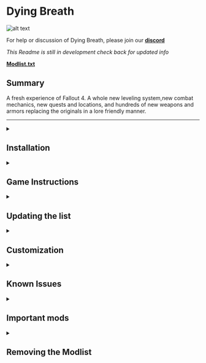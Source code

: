 # Dying Breath
![alt text](https://raw.githubusercontent.com/OddlyMistaken/Dying-Breath/8e5c0d5273549b74e6364866e73a3bbd84a969ea/Vault%20111.png)

For help or discussion of Dying Breath, please join our **[discord](https://discord.gg/T3XQky6g9c)**

_This Readme is still in development check back for updated info_

**[Modlist.txt](https://loadorderlibrary.com/lists/dying-breath)**
## Summary

A fresh experience of Fallout 4. A whole new leveling system,new combat mechanics, new quests and locations, and hundreds of new weapons and armors replacing the originals in a lore friendly manner. 

---

<details>
<summary><h2>Installation</h2></summary>

### Pre-Installation
For the Installation of Dying Breath you must use the most recent version of Fallout 4 on steam and download all DLC's (except the Hi-res Texture Pack)

**This is only a requirment for the first install not when updating.**

#### Microsoft Visual C++ Redistributable Package

 Please make sure you have the latest Visual C++ installed. 
 [Direct link](https://aka.ms/vs/16/release/vc_redist.x64.exe) 

#### Cleaning Fallout 4

Please uninstall Fallout 4 through Steam and delete the documents folder typically located at "Drive"\Documents\My Games\Fallout4. Once this is finished you may reinstall Fallout 4 and all included DLC's
**(This list uses a stock game folder and will download the correct versions of all files)**

#### Starting Fallout 4

After Reinstalling Fallout 4 make sure to run the Game atleast once for the Graphics Check, hit play, and load the game to the main menu before closing and starting Wabbaajack

### Wabbajack

#### Preparations

Download the latest version of Wabbajack [here](https://github.com/wabbajack-tools/wabbajack/releases) and place the `Wabbajack.exe` file in a folder when unzipping at a root location such as **C:\Wabbajack** (This is the recommended installation method according to the wiki)

#### Download and Installation

The Process itself can take a while to speed this up you can put all files on an SSD (This is the reccomened and intended installation method for Dying Breath anyway.)

_STILL WRITING INSTRUCTIONS FOR HOW TO INSTALL WITH WABBAJACK_
**(These are from the WIKI https://wiki.wabbajack.org/user_documentation/Installing%20a%20Modlist.html)**

    Open Wabbajack and Navigate to the Gallery
    Decide on a List to install
    Click the download button
    Wait for the first download of the .wabbajack file to finish
    When it is done click the play button where previously you had the download button
    Open and read the specific readme of the list you are about to install
    Download any third-party or external files before attempting to install the list
    Select the paths for where the list should be installed
        Installation Location: The location where the files required to play will be installed to
            Can't be set to Wabbajack's Location
            Can't be set to Game Location
            Can't be the same as another list (lists can't be merged)
            Can't be in a Windows OS managed folder (Examples include Program Files, Downloads, and the Desktop)
    Download Location: The location where the downloaded archives are stored.
        Can share the same location as the downloads folders of other lists (avoids duplicate downloads)
        Don't merge download locations if you plan to create and share your own modlists, because Wabbajack can't really differentiate which archives are the ones it needs and which just have similar files.
    Wait till Wabbajack is done
    Go back to the readme (which will open automatically) and complete any final steps mentioned there


#### Problems with Wabbajack

If you recieve lots of errors while downloading please relogin into Nexus through wabbajack and restart the application before requesting support from anywhere.

#### Could not download...

If you have issues with files not downloading, manually download the files and drop them inside of the Download folder, then re-run Wabbajack. When Wabbajack detects the correct file it will resume installation. 

#### Files with known download issues
Fallout 4 enb (V501) 

</details>

<details>
<summary><h2>Game Instructions</h2></summary>

### Saving on disk space ***(Highly OPTIONAL)***

You may delete the downloads folder in the location you set during installion to save space. 
**The only downside is when updating in the future you will have to redownload every mod.** 

### How to start up Dying Breath

Once the installation is complete open the output folder and launch **_ModOrganizer.exe_**. Check the top right corner and make sure "Dying Breath" is listed in the dropdown and click **_RUN_**
_Always run Dying Breath through Mod Organizer and never click "UNLOCK"_

### Profiles
The List now comes with **two** profiles.                                                                                                                                      
_By Default the Dying Breath Profile will be Selected_
_There is now an optional Dying Breath - Open World Profile as well._                                                                                                                                          
_This can be selected by locating the drop down currently filled with "Dying Breath" and selecting the Open World Profile_

Once you've made a new character you will set your name and choose your appropriate stats. Select **YES** on the popup to wait for workshop to finish setting up _(This is to allow time for scripts to run)_. You will then have a short intro coming out of the vault.

Next set up your MCM Settings. 

### IMPORTANT SETUP INSTRUCTIONS

Hit ESC to open the MENU and select the option **MCM Settings**. There may be a short delay while the settings a caching after that loads select the MCM settings manager and apply a preset according to the profile you selected in MO2.
When finished Save, Load, and you may begin.

_If selecting the "Dying Breath - Open World" Preset there is one additional step_
+ On the left hand side locate **"Common Wealth of Decay"** scroll to the bottom of its options to Start Up
+ Hit the Large Start button and Close the Menu
 + This will take roughly 5 min to prepare the world, feel free to run around and explore the closest areas until another popup appears.

</details>

<details>
<summary><h2>Updating the list</h2></summary>

If Dying Breath receives an update, follow the same steps as installation but be sure to tick the _overwrite existing Modlist_. **This will delete any files that have been added**


</details>


<details>
<summary><h2>Customization</h2></summary>
 
_The only **supported** additional features are already included in the list, adding things yourself is not.
### Overlays
The List contains a _(soon to be)_ handful of Optional ENB Presents and LUTS Located at the bottom of the list under the seperator **Overlays**.
_**Adding additional Presets/LUTS will still be considered editing the list.**_
+ If Selecting a LUT feel free to open the seperator and check one, this is all that needs to be done.

+ If Selecting an ENB First open the ENB CORE Seperator and ensure all of the mods contained are enabled
  + Next Open a _"Preset - *"_ seperator and enable everything in that specific seperator **(Some Presets require multiple mods enabled to function)**
### Optionals
A select number of _"Optional Mods"_ have been included to add various features/improve performance.
You can enable any number of these as you see fit.                                                                           
_Be sure if a mod adds an .esp to the right side of MO2 in plugins that it is always loaded before **PRP.esp** if a specific placement is required it will be listed below_

    
    
</details>


<details>
<summary><h2>Known Issues</h2></summary>
    
If you experience the infinite loading screen on a new game, wait 30 seconds then hit **ENTER**, you may also press **_T_**  to skip the loading screen.
    
</details>

<details>
<summary><h2>Important mods</h2></summary>


### Gameplay
+ New combat mechanics
  + Better Locational Damage
    + Add Bleed Damage and Pain DeBuffs
      +
  + Take Cover
    + Favorite Take Cover item or run into a wall while looking up or down to enter cover, press W or use item to leave cover.
    + 
  + 

### Quests


### New things
+ All Armors and Clothes replaced for Base Game (DLCs in the works)
+ All Weapons replaced with lore friendly replacements
+ Custom Leveled List Distribution
+ Graphical Overhauls for most items


</details>

<details>
<summary><h2>Removing the Modlist</h2></summary>

To uninstall Dying Breath simply delete the install folder.

</details>

